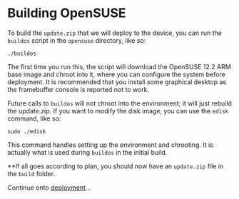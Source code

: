 <!-- vim: set syntax=markdown: -->

Building OpenSUSE
=================================

To build the `update.zip` that we will deploy to the device, you can run the `buildos`
script in the `opensuse` directory, like so:

```
./buildos
```

The first time you run this, the script will download the OpenSUSE 12.2 ARM base image
and chroot into it, where you can configure the system before deployment.  It is recommended
that you install some graphical desktop as the framebuffer console is reported not to work.

Future calls to `buildos` will not chroot into the environment; it will just rebuild the
update.zip.  If you want to modify the disk image, you can use the `edisk` command, like so:

```
sudo ./edisk
```

This command handles setting up the environment and chrooting.  It is actually what is used
during `buildos` in the initial build.

**If all goes according to plan, you should now have an `update.zip` file in the `build` folder.

Continue onto [deployment](deployment.md)...

